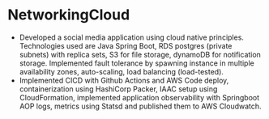 # NetworkingCloud

- Developed a social media application using cloud native principles. Technologies used are Java Spring Boot, RDS postgres (private subnets) with replica sets, S3 for file storage, dynamoDB for notification storage. Implemented fault
tolerance by spawning instance in multiple availability zones, auto-scaling, load balancing (load-tested).
- Implemented CICD with Github Actions and AWS Code deploy, containerization using HashiCorp Packer, IAAC setup using CloudFormation, implemented application observability with Springboot AOP logs, metrics using Statsd and
published them to AWS Cloudwatch.
